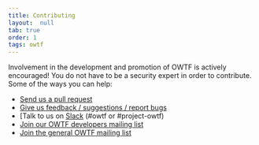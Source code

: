 ```yaml
---
title: Contributing
layout:  null
tab: true
order: 1
tags: owtf
---
```


Involvement in the development and promotion of OWTF is actively encouraged! You do not have to be a security expert in order to contribute. Some of the ways you can help:

- [Send us a pull request](https://github.com/owtf/owtf/pulls)
- [Give us feedback / suggestions / report bugs](https://github.com/owtf/owtf/issues)
- [Talk to us on [Slack](https://owasp.slack.com) (#owtf or #project-owtf)
- [Join our OWTF developers mailing list](https://lists.owasp.org/mailman/listinfo/owasp_owtf_developers)
- [Join the general OWTF mailing list](https://lists.owasp.org/mailman/listinfo/owasp_owtf)
